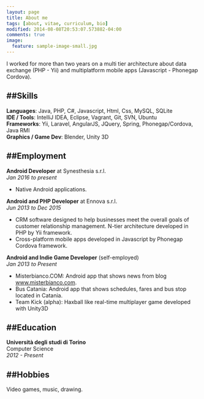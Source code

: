 ```yaml
---
layout: page
title: About me
tags: [about, vitae, curriculum, bio]
modified: 2014-08-08T20:53:07.573882-04:00
comments: true
image:
  feature: sample-image-small.jpg
---
```


I worked for more than two years on a multi tier architecture about data exchange (PHP - Yii) and multiplatform mobile apps (Javascript - Phonegap Cordova).

##Skills
------
**Languages**: Java, PHP, C#, Javascript, Html, Css, MySQL, SQLite  
**IDE / Tools**: IntelliJ IDEA, Eclipse, Vagrant, Git, SVN, Ubuntu  
**Frameworks**: Yii, Laravel, AngularJS, JQuery, Spring, Phonegap/Cordova, Java RMI  
**Graphics / Game Dev**: Blender, Unity 3D

##Employment
------

**Android Developer** at Synesthesia s.r.l.  
*Jan 2016 to present*

- Native Android applications.

**Android and PHP Developer** at Ennova s.r.l.  
*Jun 2013 to Dec 2015*

- CRM software designed to help businesses meet the overall goals of customer relationship management. N-tier architecture developed in PHP by Yii framework.
- Cross-platform mobile apps developed in Javascript by Phonegap Cordova framework.

**Android and Indie Game Developer** (self-employed)  
*Jan 2013 to Present*

- Misterbianco.COM: Android app that shows news from blog www.misterbianco.com.
- Bus Catania: Android app that shows schedules, fares and bus stop located in Catania.
- Team Kick (alpha): Haxball like real-time multiplayer game developed with Unity3D

##Education
------

**Università degli studi di Torino**  
Computer Science  
*2012 - Present*

##Hobbies
------

Video games, music, drawing.
